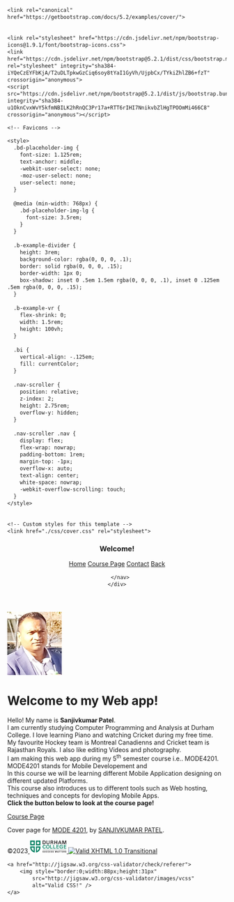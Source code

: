 
<!doctype html>
<html lang="en" class="h-100">
  <head>
    <meta charset="utf-8">
    <meta name="viewport" content="width=device-width, initial-scale=1">
    <meta name="description" content="">
    <meta name="author" content="Mark Otto, Jacob Thornton, and Bootstrap contributors">
    <meta name="generator" content="Hugo 0.101.0">
    <title>Welcome!</title>

    <link rel="canonical" href="https://getbootstrap.com/docs/5.2/examples/cover/">

    
    <link rel="stylesheet" href="https://cdn.jsdelivr.net/npm/bootstrap-icons@1.9.1/font/bootstrap-icons.css">
    <link href="https://cdn.jsdelivr.net/npm/bootstrap@5.2.1/dist/css/bootstrap.min.css" rel="stylesheet" integrity="sha384-iYQeCzEYFbKjA/T2uDLTpkwGzCiq6soy8tYaI1GyVh/UjpbCx/TYkiZhlZB6+fzT" crossorigin="anonymous">
    <script src="https://cdn.jsdelivr.net/npm/bootstrap@5.2.1/dist/js/bootstrap.bundle.min.js" integrity="sha384-u1OknCvxWvY5kfmNBILK2hRnQC3Pr17a+RTT6rIHI7NnikvbZlHgTPOOmMi466C8" crossorigin="anonymous"></script>
    

    

<link href="/docs/5.2/dist/css/bootstrap.min.css" rel="stylesheet" integrity="sha384-iYQeCzEYFbKjA/T2uDLTpkwGzCiq6soy8tYaI1GyVh/UjpbCx/TYkiZhlZB6+fzT" crossorigin="anonymous">

    <!-- Favicons -->
<link rel="apple-touch-icon" href="/docs/5.2/assets/img/favicons/apple-touch-icon.png" sizes="180x180">
<link rel="icon" href="/docs/5.2/assets/img/favicons/favicon-32x32.png" sizes="32x32" type="image/png">
<link rel="icon" href="/docs/5.2/assets/img/favicons/favicon-16x16.png" sizes="16x16" type="image/png">
<link rel="manifest" href="/docs/5.2/assets/img/favicons/manifest.json">
<link rel="mask-icon" href="/docs/5.2/assets/img/favicons/safari-pinned-tab.svg" color="#712cf9">
<link rel="icon" href="/docs/5.2/assets/img/favicons/favicon.ico">
<meta name="theme-color" content="#712cf9">


    <style>
      .bd-placeholder-img {
        font-size: 1.125rem;
        text-anchor: middle;
        -webkit-user-select: none;
        -moz-user-select: none;
        user-select: none;
      }

      @media (min-width: 768px) {
        .bd-placeholder-img-lg {
          font-size: 3.5rem;
        }
      }

      .b-example-divider {
        height: 3rem;
        background-color: rgba(0, 0, 0, .1);
        border: solid rgba(0, 0, 0, .15);
        border-width: 1px 0;
        box-shadow: inset 0 .5em 1.5em rgba(0, 0, 0, .1), inset 0 .125em .5em rgba(0, 0, 0, .15);
      }

      .b-example-vr {
        flex-shrink: 0;
        width: 1.5rem;
        height: 100vh;
      }

      .bi {
        vertical-align: -.125em;
        fill: currentColor;
      }

      .nav-scroller {
        position: relative;
        z-index: 2;
        height: 2.75rem;
        overflow-y: hidden;
      }

      .nav-scroller .nav {
        display: flex;
        flex-wrap: nowrap;
        padding-bottom: 1rem;
        margin-top: -1px;
        overflow-x: auto;
        text-align: center;
        white-space: nowrap;
        -webkit-overflow-scrolling: touch;
      }
    </style>

    
    <!-- Custom styles for this template -->
    <link href="./css/cover.css" rel="stylesheet">
  </head>
  <body class="d-flex h-100 text-center text-bg-secondary">
    
<div class="cover-container d-flex w-100 h-100 p-3 mx-auto flex-column">
  <header class="mb-auto">
    <div>
      <h3 class="float-md-start mb-0">Welcome!</h3>
      <nav class="nav nav-masthead justify-content-center float-md-end">
        <a class="nav-link fw-bold py-1 px-0 active" aria-current="page" href="#">Home</a>
        <a class="nav-link fw-bold py-1 px-0" href="./coursespage.html">Course Page</a>
        <a class="nav-link fw-bold py-1 px-0" href="./contact.html">Contact</a>
		        <a class="nav-link fw-bold py-1 px-0" href="./index.html">Back</a>

      </nav>
    </div>
  </header>
  </center-left>
						<img src="./image/Sanjiv.jpg" width="125" height="145" alt="This ia a logo">


  <main class="px-3">
    <h1>Welcome to my Web app!</h1>
    <p class="lead">
        Hello! My name is <b>Sanjivkumar Patel</b>.<br /> I am currently studying Computer Programming and Analysis at Durham College.
        I love learning Piano and watching Cricket during my free time.<br /> My favourite Hockey team is Montreal Canadienns and Cricket team is Rajasthan Royals. I also like editing Videos and photography.<br />
        I am making this web app during my 5<sup>th</sup> semester course i.e.. MODE4201. <br />
        MODE4201 stands for Mobile Developement and <br /> In this course we will be learning different Mobile Application designing on different updated
        Platforms. <br /> This course also introduces us to different tools such as Web hosting, techniques and concepts for devloping Mobile Apps.<br />
        <b>Click the button below to look at the course page!</b>
    </p>
    <p class="lead">
      <a href="./coursespage.html" class="btn btn-lg btn-secondary fw-bold border-white bg-white">Course Page</a>
    </p>
  </main>

  <footer class="mt-auto text-white-50">
    <p>Cover page for <a href="https://durhamcollege.ca/programs-and-courses/courses?subj_code_in=INFT&crse_numb_in=3101&semester_in=SEM5" class="text-white">MODE 4201</a>, by <a href="https://www.linkedin.com/in/sanjiv-patels" class="text-white">SANJIVKUMAR PATEL</a>.</p>
	<tr>
	<td colspan="2" align="right">
	&copy;2023<a href="https://durhamcollege.ca/">
		<img src="./image/dc_logo_.png" alt="Durham College Logo" height="31" />
	</a>
	<a href="http://validator.w3.org/check?uri=referer"><img
      src="http://www.w3.org/Icons/valid-xhtml10" alt="Valid XHTML 1.0 Transitional" height="31" width="88" /></a>
	  
	  
    <a href="http://jigsaw.w3.org/css-validator/check/referer">
        <img style="border:0;width:88px;height:31px"
            src="http://jigsaw.w3.org/css-validator/images/vcss"
            alt="Valid CSS!" />
    </a>	
  </footer>
</div>



    
  </body>
</html>
